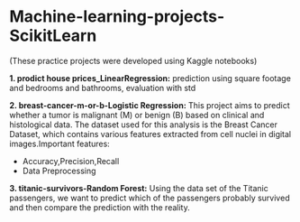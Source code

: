 # Machine-learning-projects-ScikitLearn
(These practice projects were developed using Kaggle notebooks)

**1. prodict house prices_LinearRegression:** prediction using square footage and bedrooms and bathrooms, evaluation with std

**2. breast-cancer-m-or-b-Logistic Regression:** This project aims to predict whether a tumor is malignant (M) or benign (B) based on clinical and histological data. The dataset used for this analysis is the Breast Cancer Dataset, which contains various features extracted from cell nuclei in digital images.Important features:
- Accuracy,Precision,Recall
- Data Preprocessing
  
**3. titanic-survivors-Random Forest:** Using the data set of the Titanic passengers, we want to predict which of the passengers probably survived and then compare the prediction with the reality.
